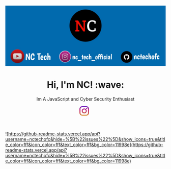 [![NC Tech](https://github.com/nctechofc/nctechofc/blob/main/github-icon.jpg?raw=true)](https://github.com/nctechofc/nctechofc)
<h1 align="center"> Hi, I'm NC! :wave:</h1>
<p align="center">Im A JavaScript and Cyber Security Enthusiast</p>
<p align="center">
<a href="https://www.instagram.com/nc_tech_official"><img height="30" src="https://github.com/nctechofc/nctechofc/blob/main/instagram.svg?raw=true"></a>&nbsp;&nbsp;
</p><br/>

![https://github-readme-stats.vercel.app/api?username=nctechofc&hide=%5B%22issues%22%5D&show_icons=true&title_color=fff&icon_color=fff&text_color=fff&bg_color=11998e](https://github-readme-stats.vercel.app/api?username=nctechofc&hide=%5B%22issues%22%5D&show_icons=true&title_color=fff&icon_color=fff&text_color=fff&bg_color=11998e)
